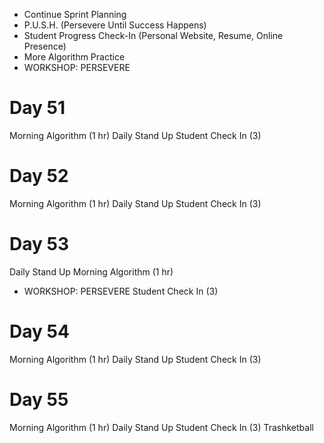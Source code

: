 - Continue Sprint Planning
- P.U.S.H. (Persevere Until Success Happens)
- Student Progress Check-In (Personal Website, Resume, Online Presence)
- More Algorithm Practice
- WORKSHOP: PERSEVERE

# Day 51
Morning Algorithm (1 hr)
Daily Stand Up
Student Check In (3)

# Day 52
Morning Algorithm (1 hr)
Daily Stand Up
Student Check In (3)

# Day 53
Daily Stand Up
Morning Algorithm (1 hr)
- WORKSHOP: PERSEVERE
Student Check In (3)

# Day 54
Morning Algorithm (1 hr)
Daily Stand Up
Student Check In (3)

# Day 55
Morning Algorithm (1 hr)
Daily Stand Up
Student Check In (3)
Trashketball
